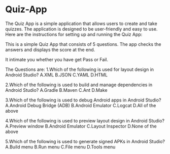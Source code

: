 # Quiz-App


The Quiz App is a simple application that allows users to create and take quizzes. The application is designed to be user-friendly and easy to use. Here are the instructions for setting up and running the Quiz App:

This is a simple Quiz App that consists of 5 questions. The app checks the answers and displays the score at the end.

It intimate you whether you have get Pass or Fail.

The Questions are:
1.Which of the following is used for layout design in Android Studio?
A.XML
B.JSON
C.YAML
D.HTML

2.Which of the following is used to build and manage dependencies in Android Studio?
A.Gradle
B.Maven
C.Ant
D.Make

3.Which of the following is used to debug Android apps in Android Studio?
A.Android Debug Bridge (ADB)
B.Android Emulator
C.Logcat
D.All of the above

4.Which of the following is used to preview layout design in Android Studio?
A.Preview window
B.Android Emulator
C.Layout Inspector
D.None of the above

5.Which of the following is used to generate signed APKs in Android Studio?
A.Build menu
B.Run menu
C.File menu
D.Tools menu
